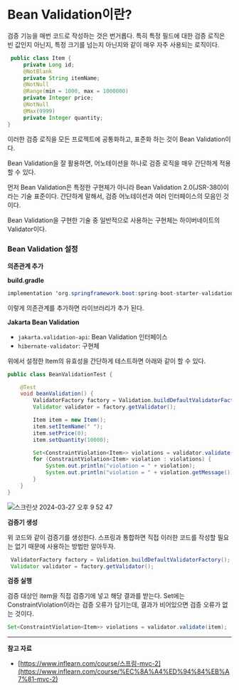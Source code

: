 # Bean Validation이란?

검증 기능을 매번 코드로 작성하는 것은 번거롭다. 특히 특정 필드에 대한 검증 로직은 빈 값인지 아닌지, 특정 크기를 넘는지 아닌지와 같이 매우 자주 사용되는 로직이다.

```java
 public class Item {
     private Long id;
     @NotBlank
     private String itemName;
     @NotNull
     @Range(min = 1000, max = 1000000)
     private Integer price;
     @NotNull
     @Max(9999)
     private Integer quantity;
}
```

이러한 검증 로직을 모든 프로젝트에 공통화하고, 표준화 하는 것이 Bean Validation이다.

Bean Validation을 잘 활용하면, 어노테이션을 하나로 검증 로직을 매우 간단하게 적용할 수 있다.

먼저 Bean Validation은 특정한 구현체가 아니라 Bean Validation 2.0(JSR-380)이라는 기술 표준이다. 간단하게 말해서, 검증 어노테이션과 여러 인터페이스의 모음인 것이다.

Bean Validation을 구현한 기술 중 일반적으로 사용하는 구현체는 하이버네이트의 Validator이다.

### Bean Validation 설정

**의존관계 추가**

**build.gradle**

```java
implementation 'org.springframework.boot:spring-boot-starter-validation'
```

이렇게 의존관계를 추가하면 라이브러리가 추가 된다.

**Jakarta Bean Validation**

- `jakarta.validation-api`: Bean Validation 인터페이스
- `hibernate-validator`: 구현체

위에서 설정한 Item의 유효성을 간단하게 테스트하면 아래와 같이 할 수 있다.

```java
public class BeanValidationTest {

    @Test
    void beanValidation() {
        ValidatorFactory factory = Validation.buildDefaultValidatorFactory();
        Validator validator = factory.getValidator();

        Item item = new Item();
        item.setItemName(" ");
        item.setPrice(0);
        item.setQuantity(10000);

        Set<ConstraintViolation<Item>> violations = validator.validate(item);
        for (ConstraintViolation<Item> violation : violations) {
            System.out.println("violation = " + violation);
            System.out.println("violation = " + violation.getMessage());
        }
    }
}
```

![스크린샷 2024-03-27 오후 9 52 47](https://github.com/Heo-y-y/development-blog/assets/112863029/fc491031-bab1-4fc0-acab-af8b72e48f09)

**검증기 생성**

위 코드와 같이 검증기를 생성한다. 스프링과 통합하면 직접 이러한 코드를 작성할 필요는 없기 때문에 사용하는 방법만 알아두자.

```java
 ValidatorFactory factory = Validation.buildDefaultValidatorFactory();
 Validator validator = factory.getValidator();
```

**검증 실행**

검증 대상인 item을 직접 검증기에 넣고 해당 결과를 받는다. Set에는 ConstraintViolation이라는 검증 오류가 담기는데, 결과가 비어있으면 검증 오류가 없는 것이다.

```java
Set<ConstraintViolation<Item>> violations = validator.validate(item);
```

---

**참고 자료**

- [https://www.inflearn.com/course/스프링-mvc-2](https://www.inflearn.com/course/%EC%8A%A4%ED%94%84%EB%A7%81-mvc-2)
